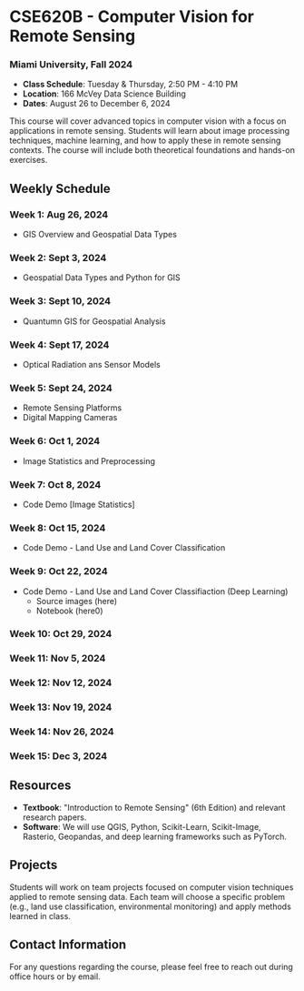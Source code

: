 # CSE620B - Computer Vision for Remote Sensing

### Miami University, Fall 2024

- **Class Schedule**: Tuesday & Thursday, 2:50 PM - 4:10 PM  
- **Location**: 166 McVey Data Science Building  
- **Dates**: August 26 to December 6, 2024  

This course will cover advanced topics in computer vision with a focus on applications in remote sensing. Students will learn about image processing techniques, machine learning, and how to apply these in remote sensing contexts. The course will include both theoretical foundations and hands-on exercises.



## Weekly Schedule

### Week 1: Aug 26, 2024  
-  GIS Overview and Geospatial Data Types


### Week 2: Sept 3, 2024  
- Geospatial Data Types and Python for GIS

### Week 3: Sept 10, 2024 
- Quantumn GIS for Geospatial Analysis


### Week 4: Sept 17, 2024  
- Optical Radiation ans Sensor Models


### Week 5: Sept 24, 2024  
- Remote Sensing Platforms
- Digital Mapping Cameras

### Week 6: Oct 1, 2024  
- Image Statistics and Preprocessing

### Week 7: Oct 8, 2024  
- Code Demo [Image Statistics]

### Week 8: Oct 15, 2024  
- Code Demo - Land Use and Land Cover Classification 

### Week 9: Oct 22, 2024  
- Code Demo - Land Use and Land Cover Classifiaction (Deep Learning)
  - Source images (here)
  - Notebook (here0)

### Week 10: Oct 29, 2024  


### Week 11: Nov 5, 2024  


### Week 12: Nov 12, 2024  


### Week 13: Nov 19, 2024  


### Week 14: Nov 26, 2024  


### Week 15: Dec 3, 2024  


## Resources

- **Textbook**: "Introduction to Remote Sensing" (6th Edition) and relevant research papers.
- **Software**: We will use QGIS, Python, Scikit-Learn, Scikit-Image, Rasterio, Geopandas, and deep learning frameworks such as  PyTorch.
  
## Projects

Students will work on team projects focused on computer vision techniques applied to remote sensing data. Each team will choose a specific problem (e.g., land use classification, environmental monitoring) and apply methods learned in class.

## Contact Information

For any questions regarding the course, please feel free to reach out during office hours or by email.
